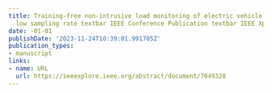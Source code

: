 ```yaml
---
title: Training-free non-intrusive load monitoring of electric vehicle charging with
  low sampling rate textbar IEEE Conference Publication textbar IEEE Xplore
date: -01-01
publishDate: '2023-11-24T10:39:01.991705Z'
publication_types:
- manuscript
links:
- name: URL
  url: https://ieeexplore.ieee.org/abstract/document/7049328
---
```

